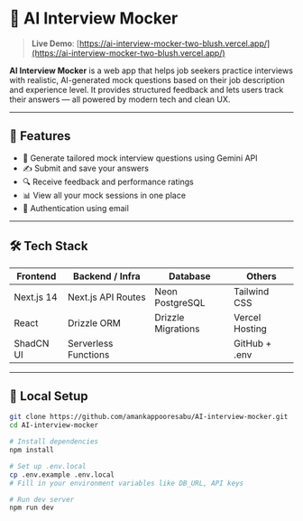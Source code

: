 # 🧠 AI Interview Mocker

> **Live Demo**: [https://ai-interview-mocker-two-blush.vercel.app/](https://ai-interview-mocker-two-blush.vercel.app/)

**AI Interview Mocker** is a web app that helps job seekers practice interviews with realistic, AI-generated mock questions based on their job description and experience level. It provides structured feedback and lets users track their answers — all powered by modern tech and clean UX.

---

## 🚀 Features

- 🎯 Generate tailored mock interview questions using Gemini API  
- ✍️ Submit and save your answers  
- 🔍 Receive feedback and performance ratings  
- 📊 View all your mock sessions in one place  
- 🔐 Authentication using email  

---

## 🛠 Tech Stack

| Frontend       | Backend / Infra      | Database         | Others              |
| -------------- | --------------------| ---------------- | ------------------- |
| Next.js 14     | Next.js API Routes  | Neon PostgreSQL  | Tailwind CSS        |
| React          | Drizzle ORM         | Drizzle Migrations| Vercel Hosting      |
| ShadCN UI      | Serverless Functions|                  | GitHub + .env       |

---


## 🔧 Local Setup

```bash
git clone https://github.com/amankappooresabu/AI-interview-mocker.git
cd AI-interview-mocker

# Install dependencies
npm install

# Set up .env.local
cp .env.example .env.local
# Fill in your environment variables like DB_URL, API keys

# Run dev server
npm run dev

